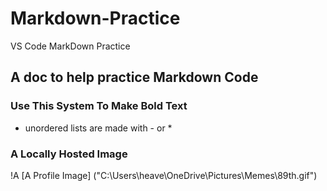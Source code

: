 # Markdown-Practice
VS Code MarkDown Practice

## A doc to help practice Markdown Code

### Use This System To Make Bold Text

- unordered lists are made with - or \*

### A Locally Hosted Image

!A [A Profile Image] ("C:\Users\heave\OneDrive\Pictures\Memes\89th.gif")